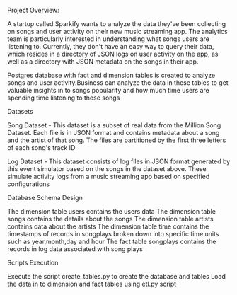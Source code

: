 Project Overview:

A startup called Sparkify wants to analyze the data they've been collecting on songs and user activity on their new music streaming app. The analytics team is particularly interested in understanding what songs users are listening to. Currently, they don't have an easy way to query their data, which resides in a directory of JSON logs on user activity on the app, as well as a directory with JSON metadata on the songs in their app.

Postgres database with fact and dimension tables is created to analyze songs and user activity.Business can analyze the data in these tables to get valuable insights in to songs popularity and how much time users are spending time listening to these songs

Datasets

Song Dataset - This dataset is a subset of real data from the Million Song Dataset. Each file is in JSON format and contains metadata about a song and the artist of that song. The files are partitioned by the first three letters of each song's track ID

Log Dataset - This dataset consists of log files in JSON format generated by this event simulator based on the songs in the dataset above. These simulate activity logs from a music streaming app based on specified configurations

Database Schema Design

The dimension table users contains the users data
The dimension table songs contains the details about the songs 
The dimension table artists contains data about the artists
The dimension table time contains the timestamps of records in songplays broken down into specific time units such as year,month,day and hour
The fact table songplays contains the records in log data associated with song plays

Scripts Execution

Execute the script create_tables.py to create the database and tables
Load the data in to dimension and fact tables using etl.py script

